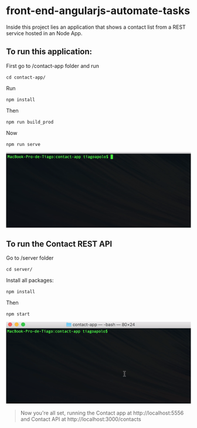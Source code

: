 # front-end-angularjs-automate-tasks


Inside this project lies an application that shows a contact list from a REST service hosted in an Node App.

##  To run this application:

First go to /contact-app folder and run
```
cd contact-app/
```
Run
```
npm install
```
Then
```
npm run build_prod
```
Now
```
npm run serve
```
![alt tag](https://raw.githubusercontent.com/tiagoapolo/front-end-angularjs-automate-tasks/master/contact.gif)

##  To run the Contact REST API

Go to /server folder
```
cd server/
```
Install all packages:
```
npm install
```
Then 
```
npm start
```
![alt tag](https://raw.githubusercontent.com/tiagoapolo/front-end-angularjs-automate-tasks/master/node.gif)

> Now you're all set, running the Contact app at http://localhost:5556 and Contact API at http://localhost:3000/contacts


